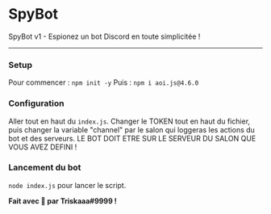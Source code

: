 # SpyBot
SpyBot v1 - Espionez un bot Discord en toute simplicitée !

---

### Setup
Pour commencer : `npm init -y`
Puis : `npm i aoi.js@4.6.0`

### Configuration
Aller tout en haut du `index.js`.
Changer le TOKEN tout en haut du fichier, puis changer la variable "channel" par le salon qui loggeras les actions du bot et des serveurs. LE BOT DOIT ETRE SUR LE SERVEUR DU SALON QUE VOUS AVEZ DEFINI !

### Lancement du bot
`node index.js` pour lancer le script.

**Fait avec 💝 par Triskaaa#9999 !**
